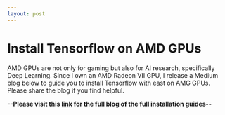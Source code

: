 ```yaml
---
layout: post
---
```


# Install Tensorflow on AMD GPUs

AMD GPUs are not only for gaming but also for AI research, specifically Deep Learning. Since I own an AMD Radeon VII GPU, I release a Medium blog below to guide you to install Tensorflow with east on AMG GPUs. Please share the blog if you find helpful. 

**--Please visit this [link](https://medium.com/analytics-vidhya/install-tensorflow-2-for-amd-gpus-87e8d7aeb8120) for the full blog of the full installation guides--**
